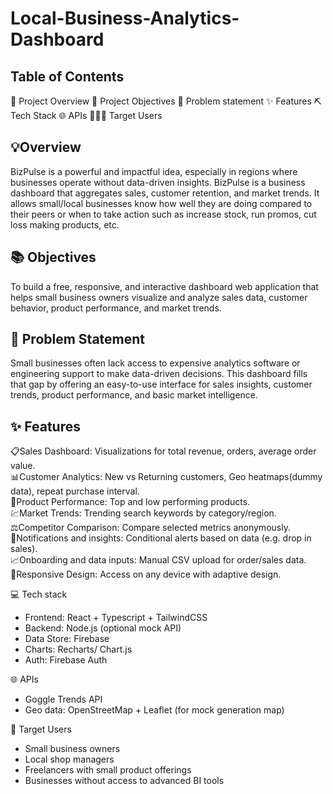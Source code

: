 # Local-Business-Analytics-Dashboard

## Table of Contents

📝 Project Overview
🎯 Project Objectives
🤔 Problem statement
✨ Features
⛏️ Tech Stack
🌐 APIs
🧑‍🤝‍🧑 Target Users

## 💡Overview

BizPulse is a powerful and impactful idea, especially in regions where businesses operate without data-driven insights. BizPulse is a business dashboard that aggregates sales, customer retention, and market trends. It allows small/local businesses know how well they are doing compared to their peers or when to take action such as increase stock, run promos, cut loss making products, etc.

## 📚 Objectives

To build a free, responsive, and interactive dashboard web application that helps small business owners visualize and analyze sales data, customer behavior, product performance, and market trends.

## 📄 Problem Statement

Small businesses often lack access to expensive analytics software or engineering support to make data-driven decisions. This dashboard fills that gap by offering an easy-to-use interface for sales insights, customer trends, product performance, and basic market intelligence.

## ✨ Features

📋Sales Dashboard: Visualizations for total revenue, orders, average order value.  
📊Customer Analytics: New vs Returning customers, Geo heatmaps(dummy data), repeat purchase interval.  
🎯Product Performance: Top and low performing products.  
💹Market Trends: Trending search keywords by category/region.  
⚖️Competitor Comparison: Compare selected metrics anonymously.  
💬Notifications and insights: Conditional alerts based on data (e.g. drop in sales).  
📈Onboarding and data inputs: Manual CSV upload for order/sales data.  
📱Responsive Design: Access on any device with adaptive design.

💻 Tech stack

- Frontend: React + Typescript + TailwindCSS
- Backend: Node.js (optional mock API)
- Data Store: Firebase
- Charts: Recharts/ Chart.js
- Auth: Firebase Auth

🌐 APIs

- Goggle Trends API
- Geo data: OpenStreetMap + Leaflet (for mock generation map)

👥 Target Users

- Small business owners
- Local shop managers
- Freelancers with small product offerings
- Businesses without access to advanced BI tools
